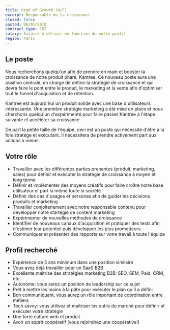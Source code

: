 ```yaml
---
title: Head of Growth (H/F)
excerpt: Responsable de la croissance
closed: false
posted: 06/01/2010
contract_type: CDI
salary: Salaire à définir en fonction de votre profil
region: Paris
---
```

## Le poste

Nous recherchons quelqu'un afin de prendre en main et booster la croissance de notre produit phare, Kantree. Ce nouveau poste aura une position centrale, en charge de définir la stratégie de croissance et qui devra faire le pont entre le produit, le marketing et la vente afin d'optimiser tout le funnel d'acquisition et de rétention.

Kantree est aujourd'hui un produit solide avec une base d'utilisateurs intéressante. Une première stratégie marketing a été mise en place et nous cherchons quelqu'un d'expérimenté pour faire passer Kantree à l'étape suivante et accélérer sa croissance.

De part la petite taille de l'équipe, ceci est un poste qui nécessite d'être à la fois stratége et exécutant. Il nécessitera de prendre activement part aux actions à mener.

## Votre rôle

- Travailler avec les différentes parties prenantes (produit, marketing, sales) pour définir et exécuter la stratégie de croissance à moyen et long terme
- Définir et implémenter des moyens créatifs pour faire croître notre base utilisateur et part la même toute la société
- Définir des cas d'usages et personas afin de guider les décisions produits et marketing
- Travailler conjoitenement avec notre responsable contenu pour développer notre startégie de content marketing
- Expérimenter de nouvelles méthodes de croissance
- Identifier de nouveaux canaux d'acquisition et pratiquer des tests afin d'estimer leur potentiel puis développer les plus prometteurs
- Communiquer et présenter des rapports sur votre travail à toute l'équipe

## Profil recherché

- Expérience de 5 ans minimum dans une position similaire
- Vous avez déjà travailler pour un SaaS B2B
- Excellente maitrise des stratégies marketing B2B: SEO, SEM, Paid, CRM, etc.
- Autonome: vous serez un position de leadership sur ce sujet
- Prêt à mettre les mains à la pâte pour exécuter le plan qu'il a défini
- Bon communiquant, vous aurez un rôle important de coordination entre métiers
- Tech savvy: vous utilisez et maitriser les outils du marché pour définir et exécuter votre stratégie
- Une forte culture web et produit
- Avoir un esprit coopératif (vous rejoindrez une coopérative!)

